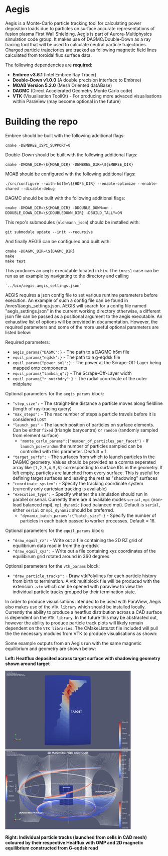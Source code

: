 # Aegis 
Aegis is a Monte-Carlo particle tracking tool for calculating power deposition loads due to particles on surface accurate representations of fusion plasma First Wall Shielding. Aegis is part of Aurora-Multiphysics simulation code group. It makes use of DAGMC/Double-Down as a ray tracing tool that will be used to calculate neutral particle trajectories. Charged particle trajectories are tracked as following magnetic field lines calculated from toroidal flux surface data.

The following dependencies are **required**:
- **Embree v3.6.1** (Intel Embree Ray Tracer)  
- **Double-Down v1.0.0** (A double precision interface to Embree) 
- **MOAB Version 5.2.0** (Mesh Oriented datABase) 
- **DAGMC** (Direct Accelerated Geometry Monte Carlo code)
- **VTK** (Visualisation ToolKit) - For producing more advaced visualisations within ParaView (may become optional in the future)

# Building the repo
Embree should be built with the following additional flags:

    cmake -DEMBREE_ISPC_SUPPORT=0
Double-Down should be built with the following additional flags:

    cmake -DMOAB_DIR=\${MOAB_DIR} -DEMBREE_DIR=\${EMBREE_DIR}
MOAB should be configured with the following additional flags:

    ./src/configure --with-hdf5=\${HDF5_DIR} --enable-optimize --enable-shared --disable-debug
DAGMC should be built with the following additional flags:

    cmake -DMOAB_DIR=\${MOAB_DIR} -DDOUBLE_DOWN=on -DDOUBLE_DOWN_DIR=\${DOUBLEDOWN_DIR} -DBUILD_TALLY=ON

This repo's submodules (`nlohmann_json`) should be installed with:

    git submodule update --init --recursive

And finally AEGIS can be configured and built with:

    cmake -DDAGMC_DIR=\${DAGMC_DIR} 
    make 
    make test

This produces an `aegis` executable located in `bin`. The `inres1` case can be run as an example by navigating to the directory and calling 

    `../bin/aegis aegis_settings.json`

AEGIS requires a json config file to set various runtime parameters before execution. An example of such a config file can be found in /inres1/aegis_settings.json. AEGIS will search for a config file named "aegis_settings.json" in the current working directory otherwise, a different json file can be passed as a positional argument to the aegis executable. An exhaustive list of options will be provided in documentation. However, the required parameters and some of the more useful optional parameters are listed below:

Required parameters: 
- `aegis_params{"DAGMC":}` - The path to a DAGMC h5m file 
- `equil_params{"eqdsk":}` - The path to a g-eqdsk file
- `equil_params{"power_sol":}` - The power at the Scrape-Off-Layer being mapped onto components
- `equil_params{"lambda_q":}` - The Scrape-Off-Layer width
- `equil_params{"r_outrbdry":}` - The radial coordinate of the outer midplane

Optional parameters for the `aegis_params` block:
- `"step_size":` - The straight-line distance a particle moves along fieldline (length of ray-tracing query)
- `"max_steps":` - The max number of steps a particle travels before it is considered `LOST`
- `"launch_pos"` - The launch position of particles on surface elements. Can be either `fixed` (triangle barycentre) or `random` (randomly sampled from element surface) 
   - `"monte_carlo_params":{"number_of_particles_per_facet"}` - If `launch_pos=random` the number of particles sampled can be controlled with this parameter. Deafult = 1
- `"target_surfs":` - The surfaces from which to launch particles in the DAGMC geometry. Values should be provided as a comma seperated array like `[1,2,3,4,5,6]` corresponding to surface IDs in the geometry. If left empty, particles are launched from every surface. This is useful for defining target surfaces and leaving the rest as "shadowing" surfaces 
- `"coordinate_system":` - Specify the tracking coordinate system (currently only cartesian tracking is available)
- `"execution_type":` - Specify whether the simulation should run in parallel or serial. Currently there are 4 available modes `serial`, `mpi` (non-load balanced mpi), `mpi_dynamic` (load balanced mpi). Default is `serial`, either `serial` or `mpi_dynamic` should be preferred.
   - `"dynamic_batch_params":{"batch_size":}` - Specify the number of particles in each batch passed to worker processes. Default = 16.  

Optional parameters for the `equil_params` block:
- `"draw_equil_rz":` - Write out a file containing the 2D RZ grid of equilibrium data read in from the g-eqdsk
- `"draw_equil_xyz":` - Write out a file containing xyz coordinates of the equilibirum grid rotated around in 360 degrees

Optional parameters for the `vtk_params` block:
- `"draw_particle_tracks":` - Draw vtkPolylines for each particle history from birth to termination. A vtk multiblock file will be produced with the extension `.vtm` which can be opened with paraview to view the individual particle tracks grouped by their termination state. 

In order to produce visualisations intended to be used with ParaView, Aegis also makes use of the `VTK library` which should be installed locally. Currently the ability to produce a heatflux distribution across a CAD surface is dependent on the `VTK library`. In the future this may be abstracted out, however the ability to produce particle track plots will likely remain dependent on the `VTK libraries`. The CMakeLists.txt file included will pull the the necessary modules from VTK to produce visualisations as shown:

Some example outputs from an Aegis run with the same magnetic equilibrium and geometry are shown below: 

**Left: Heatflux deposited across target surface with shadowing geometry shown around target**

<p float="left">
  <img src="https://github.com/aurora-multiphysics/aegis/blob/main/gh_images/heatflux_deposited.png" alt="Power Deposited" width="400"/>
  <img src="https://github.com/aurora-multiphysics/aegis/blob/main/gh_images/particle_tracks.png" alt="Particle Tracks" width="400" /> 
</p>

**Right: Individual particle tracks (launched from cells in CAD mesh) coloured by their respective Heatflux with OMP and 2D magnetic equilibrium constructed from G-eqdsk read**
